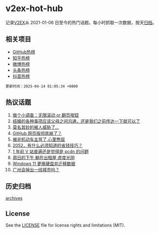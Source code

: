 # v2ex-hot-hub

 记录[V2EX](https://www.v2ex.com/)从 2021-01-06 日至今的热门话题。每小时抓取一次数据，按天[归档](archives)。
 
 ## 相关项目

- [GitHub热榜](https://github.com/it985/github-hot-hub)
- [知乎热榜](https://github.com/it985/zhihu-hot-hub)
- [微博热榜](https://github.com/it985/weibo-hot-hub)
- [头条热榜](https://github.com/it985/toutiao-hot-hub)
- [抖音热榜](https://github.com/it985/douyin-hot-hub)


 `更新时间：2025-04-14 01:05:34 +0800`

## 热议话题

1. [做个小调查：无限滚动 or 翻页按钮](https://www.v2ex.com/t/1125134)
1. [结婚的各种事项应该父母之间沟通，还是我们之前传达一下就可以了](https://www.v2ex.com/t/1125040)
1. [莫名其妙的被人威胁了...](https://www.v2ex.com/t/1125087)
1. [GitHub 网页版彻底崩了？](https://www.v2ex.com/t/1125080)
1. [被非机动车主骂了,心里憋屈](https://www.v2ex.com/t/1125073)
1. [2052，有什么必须知道的省钱技巧？](https://www.v2ex.com/t/1125058)
1. [1 年前 V 站普遍还是觉得是 pcdn 的问题](https://www.v2ex.com/t/1125044)
1. [周日的下午 躺在出租屋 虚度光阴](https://www.v2ex.com/t/1125108)
1. [Windows 11 更换硬盘并迁移数据](https://www.v2ex.com/t/1125090)
1. [广州会掉出一线城市吗？](https://www.v2ex.com/t/1125069)

## 历史归档

[archives](archives)

## License

See the [LICENSE](LICENSE) file for license rights and limitations (MIT).
